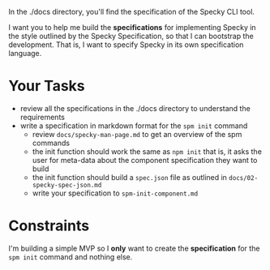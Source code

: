 In the ./docs directory, you'll find the specification of the Specky CLI tool.

I want you to help me build the **specifications** for implementing Specky in the style outlined by the Specky 
Specification, so that I can bootstrap the development. That is, I want to specify Specky in its own specification
language.

# Your Tasks

- review all the specifications in the ./docs directory to understand the requirements
- write a specification in markdown format for the `spm init` command
    - review `docs/specky-man-page.md` to get an overview of the spm commands
    - the init function should work the same as `npm init` that is, it asks the user for meta-data about the component specification they want to build
    - the init function should build a `spec.json` file as outlined in `docs/02-specky-spec-json.md`
    - write your specification to `spm-init-component.md`

# Constraints

I'm building a simple MVP so I **only** want to create the **specification** for the `spm init` command and nothing else.

 
 